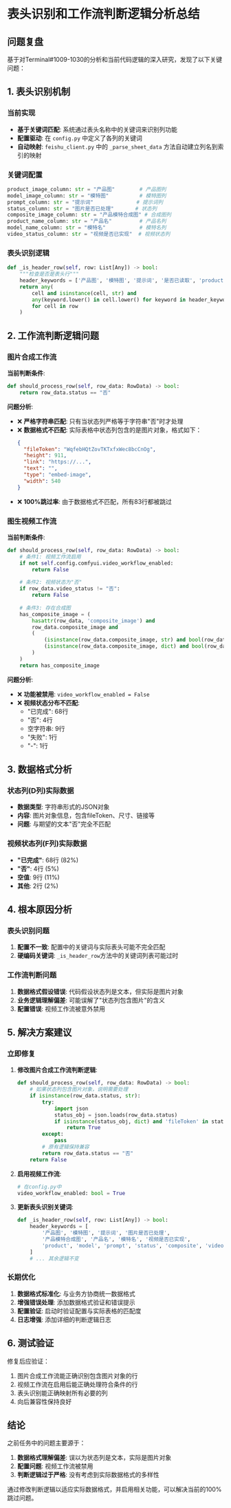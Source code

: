 # 表头识别和工作流判断逻辑分析总结

## 问题复盘

基于对Terminal#1009-1030的分析和当前代码逻辑的深入研究，发现了以下关键问题：

## 1. 表头识别机制

### 当前实现
- **基于关键词匹配**: 系统通过表头名称中的关键词来识别列功能
- **配置驱动**: 在 `config.py` 中定义了各列的关键词
- **自动映射**: `feishu_client.py` 中的 `_parse_sheet_data` 方法自动建立列名到索引的映射

### 关键词配置
```python
product_image_column: str = "产品图"        # 产品图列
model_image_column: str = "模特图"          # 模特图列  
prompt_column: str = "提示词"              # 提示词列
status_column: str = "图片是否已处理"       # 状态列
composite_image_column: str = "产品模特合成图" # 合成图列
product_name_column: str = "产品名"         # 产品名列
model_name_column: str = "模特名"           # 模特名列
video_status_column: str = "视频是否已实现"  # 视频状态列
```

### 表头识别逻辑
```python
def _is_header_row(self, row: List[Any]) -> bool:
    """检查是否是表头行"""
    header_keywords = ['产品图', '模特图', '提示词', '是否已读取', 'product', 'model', 'prompt', 'read']
    return any(
        cell and isinstance(cell, str) and 
        any(keyword.lower() in cell.lower() for keyword in header_keywords)
        for cell in row
    )
```

## 2. 工作流判断逻辑问题

### 图片合成工作流

**当前判断条件**:
```python
def should_process_row(self, row_data: RowData) -> bool:
    return row_data.status == "否"
```

**问题分析**:
- ❌ **严格字符串匹配**: 只有当状态列严格等于字符串"否"时才处理
- ❌ **数据格式不匹配**: 实际表格中状态列包含的是图片对象，格式如下：
  ```json
  {
    "fileToken": "WqfebHQtZovTKTxfxWec8bcCnOg",
    "height": 911,
    "link": "https://...",
    "text": "",
    "type": "embed-image",
    "width": 540
  }
  ```
- ❌ **100%跳过率**: 由于数据格式不匹配，所有83行都被跳过

### 图生视频工作流

**当前判断条件**:
```python
def should_process_row(self, row_data: RowData) -> bool:
    # 条件1: 视频工作流启用
    if not self.config.comfyui.video_workflow_enabled:
        return False
    
    # 条件2: 视频状态为"否"
    if row_data.video_status != "否":
        return False
    
    # 条件3: 存在合成图
    has_composite_image = (
        hasattr(row_data, 'composite_image') and 
        row_data.composite_image and 
        (
            (isinstance(row_data.composite_image, str) and bool(row_data.composite_image.strip())) or
            (isinstance(row_data.composite_image, dict) and bool(row_data.composite_image.get('fileToken')))
        )
    )
    return has_composite_image
```

**问题分析**:
- ❌ **功能被禁用**: `video_workflow_enabled = False`
- ❌ **视频状态分布不匹配**: 
  - "已完成": 68行
  - "否": 4行  
  - 空字符串: 9行
  - "失败": 1行
  - "-": 1行

## 3. 数据格式分析

### 状态列(D列)实际数据
- **数据类型**: 字符串形式的JSON对象
- **内容**: 图片对象信息，包含fileToken、尺寸、链接等
- **问题**: 与期望的文本"否"完全不匹配

### 视频状态列(F列)实际数据
- **"已完成"**: 68行 (82%)
- **"否"**: 4行 (5%)
- **空值**: 9行 (11%)
- **其他**: 2行 (2%)

## 4. 根本原因分析

### 表头识别问题
1. **配置不一致**: 配置中的关键词与实际表头可能不完全匹配
2. **硬编码关键词**: `_is_header_row`方法中的关键词列表可能过时

### 工作流判断问题
1. **数据格式假设错误**: 代码假设状态列是文本，但实际是图片对象
2. **业务逻辑理解偏差**: 可能误解了"状态列包含图片"的含义
3. **配置错误**: 视频工作流被意外禁用

## 5. 解决方案建议

### 立即修复

1. **修改图片合成工作流判断逻辑**:
   ```python
   def should_process_row(self, row_data: RowData) -> bool:
       # 如果状态列包含图片对象，说明需要处理
       if isinstance(row_data.status, str):
           try:
               import json
               status_obj = json.loads(row_data.status)
               if isinstance(status_obj, dict) and 'fileToken' in status_obj:
                   return True
           except:
               pass
           # 原有逻辑保持兼容
           return row_data.status == "否"
       return False
   ```

2. **启用视频工作流**:
   ```python
   # 在config.py中
   video_workflow_enabled: bool = True
   ```

3. **更新表头识别关键词**:
   ```python
   def _is_header_row(self, row: List[Any]) -> bool:
       header_keywords = [
           '产品图', '模特图', '提示词', '图片是否已处理', 
           '产品模特合成图', '产品名', '模特名', '视频是否已实现',
           'product', 'model', 'prompt', 'status', 'composite', 'video'
       ]
       # ... 其余逻辑不变
   ```

### 长期优化

1. **数据格式标准化**: 与业务方协商统一数据格式
2. **增强错误处理**: 添加数据格式验证和错误提示
3. **配置验证**: 启动时验证配置与实际表格的匹配度
4. **日志增强**: 添加详细的判断逻辑日志

## 6. 测试验证

修复后应验证：
1. 图片合成工作流能正确识别包含图片对象的行
2. 视频工作流在启用后能正确处理符合条件的行
3. 表头识别能正确映射所有必要的列
4. 向后兼容性保持良好

## 结论

之前任务中的问题主要源于：
1. **数据格式理解偏差**: 误以为状态列是文本，实际是图片对象
2. **配置问题**: 视频工作流被禁用
3. **判断逻辑过于严格**: 没有考虑到实际数据格式的多样性

通过修改判断逻辑以适应实际数据格式，并启用相关功能，可以解决当前的100%跳过问题。